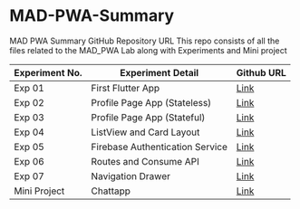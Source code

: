 # MAD-PWA-Summary
MAD PWA Summary GitHub Repository URL
This repo consists of all the files related to the MAD_PWA Lab along with Experiments and Mini project

| Experiment No. | Experiment Detail               | Github URL                                            |
| -------------- | ------------------------------- | ----------------------------------------------------- |
| Exp 01         | First Flutter App               | [Link](https://github.com/av1nDs0uza/exp1-flutter) |
| Exp 02         | Profile Page App (Stateless)    | [Link](https://github.com/av1nDs0uza/Exp2-flutter) |
| Exp 03         | Profile Page App (Stateful)     | [Link](https://github.com/av1nDs0uza/Exp3-flutter) |
| Exp 04         | ListView and Card Layout        | [Link](https://github.com/av1nDs0uza/Exp4-flutter)        |
| Exp 05         | Firebase Authentication Service | [Link](https://github.com/av1nDs0uza/flutter-navigation/tree/main/flutter_navigation/flutter_auth)        |
| Exp 06         | Routes and Consume API          | [Link](https://github.com/av1nDs0uza/flutter_routes)            |
| Exp 07         | Navigation Drawer               | [Link](https://github.com/av1nDs0uza/flutter_routes)            |
| Mini Project   | Chattapp                        | [Link](https://github.com/av1nDs0uza/habit-tracker)            |
